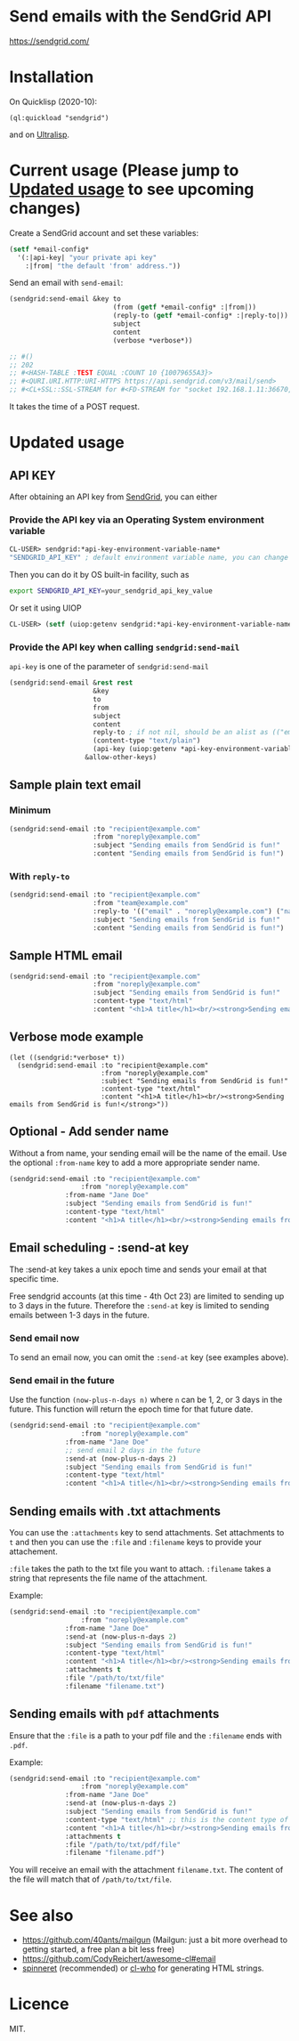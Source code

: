# Send emails with the SendGrid API

https://sendgrid.com/

# Installation
On Quicklisp (2020-10):

    (ql:quickload "sendgrid")

and on [Ultralisp](https://ultralisp.org/).

# Current usage (Please jump to [Updated usage](#updated-usage) to see upcoming changes)
Create a SendGrid account and set these variables:

```lisp
(setf *email-config*
  '(:|api-key| "your private api key"
    :|from| "the default 'from' address."))
```

Send an email with `send-email`:

```lisp
(sendgrid:send-email &key to
                          (from (getf *email-config* :|from|))
                          (reply-to (getf *email-config* :|reply-to|))
                          subject
                          content
                          (verbose *verbose*))

;; #()
;; 202
;; #<HASH-TABLE :TEST EQUAL :COUNT 10 {10079655A3}>
;; #<QURI.URI.HTTP:URI-HTTPS https://api.sendgrid.com/v3/mail/send>
;; #<CL+SSL::SSL-STREAM for #<FD-STREAM for "socket 192.168.1.11:36670, peer: 159.122.xxx.yyy:443" {1007880183}>>
```

It takes the time of a POST request.

# Updated usage
## API KEY
After obtaining an API key from [SendGrid](https://sendgrid.com/), you can either 
### Provide the API key via an Operating System environment variable
```lisp
CL-USER> sendgrid:*api-key-environment-variable-name*
"SENDGRID_API_KEY" ; default environment variable name, you can change it.
```
Then you can do it by OS built-in facility, such as
```bash
export SENDGRID_API_KEY=your_sendgrid_api_key_value
```
Or set it using UIOP
```lisp
CL-USER> (setf (uiop:getenv sendgrid:*api-key-environment-variable-name*) your-api-key-value)
```
### Provide the API key when calling `sendgrid:send-mail`
`api-key` is one of the parameter of `sendgrid:send-mail`
```lisp
(sendgrid:send-email &rest rest
                     &key
                     to
                     from
                     subject
                     content
                     reply-to ; if not nil, should be an alist as (("email" . string) ("name" . string))
                     (content-type "text/plain")
                     (api-key (uiop:getenv *api-key-environment-variable-name*))
                   &allow-other-keys)
```
## Sample plain text email
### Minimum
```lisp
(sendgrid:send-email :to "recipient@example.com"
                     :from "noreply@example.com"
                     :subject "Sending emails from SendGrid is fun!"
                     :content "Sending emails from SendGrid is fun!")
```
### With `reply-to`
```lisp
(sendgrid:send-email :to "recipient@example.com"
                     :from "team@example.com"
                     :reply-to '(("email" . "noreply@example.com") ("name" . "No Reply"))
                     :subject "Sending emails from SendGrid is fun!"
                     :content "Sending emails from SendGrid is fun!")
```
## Sample HTML email
```lisp
(sendgrid:send-email :to "recipient@example.com"
                     :from "noreply@example.com"
                     :subject "Sending emails from SendGrid is fun!"
                     :content-type "text/html"
                     :content "<h1>A title</h1><br/><strong>Sending emails from SendGrid is fun!</strong>")
```
## Verbose mode example
```
(let ((sendgrid:*verbose* t))
  (sendgrid:send-email :to "recipient@example.com"
                       :from "noreply@example.com"
                       :subject "Sending emails from SendGrid is fun!"
                       :content-type "text/html"
                       :content "<h1>A title</h1><br/><strong>Sending emails from SendGrid is fun!</strong>"))
```

## Optional - Add sender name

Without a from name, your sending email will be the name of the email. Use the optional `:from-name` key to add a more appropriate sender name.

```lisp
(sendgrid:send-email :to "recipient@example.com"
	              :from "noreply@example.com"
		      :from-name "Jane Doe"
		      :subject "Sending emails from SendGrid is fun!"
		      :content-type "text/html"
		      :content "<h1>A title</h1><br/><strong>Sending emails from SendGrid is fun!</strong>")
```
## Email scheduling - :send-at key

The :send-at key takes a unix epoch time and sends your email at that specific time.
 
Free sendgrid accounts (at this time - 4th Oct 23) are limited to sending up to 3 days in the future. Therefore the `:send-at` key is limited to sending emails between 1-3 days in the future.

### Send email now

To send an email now, you can omit the `:send-at` key (see examples above).

### Send email in the future

Use the function `(now-plus-n-days n)` where `n` can be 1, 2, or 3 days in the future. This function will return the epoch time for that future date.

```lisp
(sendgrid:send-email :to "recipient@example.com"
	              :from "noreply@example.com"
		      :from-name "Jane Doe"
		      ;; send email 2 days in the future
		      :send-at (now-plus-n-days 2)
		      :subject "Sending emails from SendGrid is fun!"
		      :content-type "text/html"
		      :content "<h1>A title</h1><br/><strong>Sending emails from SendGrid is fun!</strong>")
```

## Sending emails with .txt attachments

You can use the `:attachments` key to send attachments. Set attachments to `t` and then you can use the `:file` and `:filename` keys to provide your attachement.

`:file` takes the path to the txt file you want to attach. 
`:filename` takes a string that represents the file name of the attachment.

Example: 

```lisp
(sendgrid:send-email :to "recipient@example.com"
	              :from "noreply@example.com"
		      :from-name "Jane Doe"
		      :send-at (now-plus-n-days 2)
		      :subject "Sending emails from SendGrid is fun!"
		      :content-type "text/html"
		      :content "<h1>A title</h1><br/><strong>Sending emails from SendGrid is fun!</strong>"
		      :attachments t
		      :file "/path/to/txt/file"
		      :filename "filename.txt")
```

## Sending emails with `pdf` attachments

Ensure that the `:file` is a path to your pdf file and the `:filename` ends with `.pdf`.


Example: 

```lisp
(sendgrid:send-email :to "recipient@example.com"
	              :from "noreply@example.com"
		      :from-name "Jane Doe"
		      :send-at (now-plus-n-days 2)
		      :subject "Sending emails from SendGrid is fun!"
		      :content-type "text/html" ;; this is the content type of the email, not the attachments.
		      :content "<h1>A title</h1><br/><strong>Sending emails from SendGrid is fun!</strong>"
		      :attachments t
		      :file "/path/to/txt/pdf/file"
		      :filename "filename.pdf")
```


You will receive an email with the attachment `filename.txt`. The content of the file will match that of `/path/to/txt/file`.



# See also

* https://github.com/40ants/mailgun (Mailgun: just a bit more overhead to getting started, a free plan a bit less free)
* https://github.com/CodyReichert/awesome-cl#email
* [spinneret](https://github.com/ruricolist/spinneret) (recommended) or [cl-who](https://edicl.github.io/cl-who/) for generating HTML strings.
# Licence

MIT.
